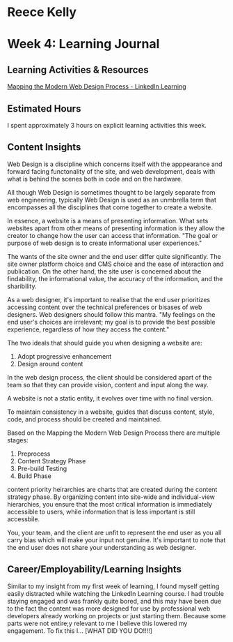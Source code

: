 # Reece Kelly
# Week 4: Learning Journal

## Learning Activities & Resources

[Mapping the Modern Web Design Process - LinkedIn Learning](https://www.linkedin.com/learning/mapping-the-modern-web-design-process/what-is-this-course-about-and-who-is-it-for-14885120?autoSkip=true&resume=false&u=2223545)

## Estimated Hours

I spent approximately 3 hours on explicit learning activities this week.

## Content Insights

Web Design is a discipline which concerns itself with the apppearance and forward facing functonality of the site, and web development, deals with what is behind the scenes both in code and on the hardware.

All though Web Design is sometimes thought to be largely separate from web engineering, typically Web Design is used as an unmbrella term that encompasses all the disciplines that come together to create a website.

In essence, a website is a means of presenting information. What sets websites apart from other means of presenting information is they allow the creator to change how the user can access that information. "The goal or purpose of web design is to create informational user experiences."

The wants of the site owner and the end user differ quite significantly. The site owner platform choice and CMS choice and the ease of interaction and publication. On the other hand, the site user is concerned about the findability, the informational value, the accuracy of the information, and the sharibility.

As a web designer, it's important to realise that the end user prioritizes accessing content over the technical preferences or bisases of web designers. Web designers should follow this mantra. "My feelings on the end user's choices are irrelevant; my goal is to provide the best possible experience, regardless of how they access the content."

The two ideals that should guide you when designing a website are:
1. Adopt progressive enhancement
2. Design around content

In the web design process, the client should be considered apart of the team so that they can provide vision, content and input along the way.

A website is not a static entity, it evolves over time with no final version.

To maintain consistency in a website, guides that discuss content, style, code, and process should be created and maintained.

Based on the Mapping the Modern Web Design Process there are multiple stages:
1. Preprocess
2. Content Strategy Phase
3. Pre-build Testing
4. Build Phase

content priority heirarchies are charts that are created during the content strategy phase. By organizing content into site-wide and individual-view hierarchies, you ensure that the most critical information is immediately accessible to users, while information that is less important is still accessbile.

You, your team, and the client are unfit to represent the end user as you all carry bias which will make your input not genuine. It's important to note that the end user does not share your understanding as web designer.

## Career/Employability/Learning Insights

Similar to my insight from my first week of learning, I found myself getting easily distracted while watching the LinkedIn Learning course. I had trouble staying engaged and was frankly quite bored, and this may have been due to the fact the content was more designed for use by professional web developers already working on projects or just starting them. Because some parts were not entire;y relevant to me I believe this lowered my engagement. To fix this I... [WHAT DID YOU DO!!!!]